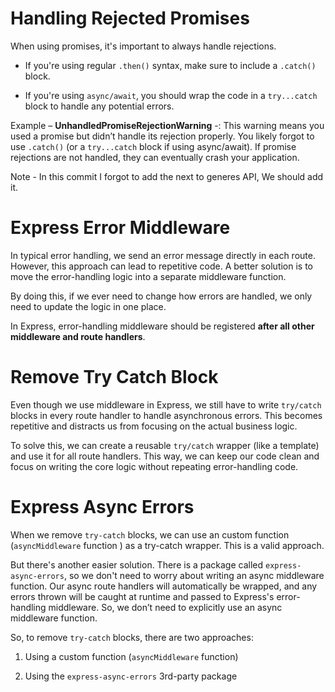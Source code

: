 # Handling Rejected Promises

When using promises, it's important to always handle rejections.

- If you're using regular `.then()` syntax, make sure to include a `.catch()` block.

- If you're using `async/await`, you should wrap the code in a `try...catch` block to handle any potential errors.

Example – **UnhandledPromiseRejectionWarning** -: This warning means you used a promise but didn’t handle its rejection properly. You likely forgot to use `.catch()` (or a `try...catch` block if using async/await). If promise rejections are not handled, they can eventually crash your application.

Note - In this commit I forgot to add the next to generes API, We should add it.

# Express Error Middleware

In typical error handling, we send an error message directly in each route. However, this approach can lead to repetitive code. A better solution is to move the error-handling logic into a separate middleware function.

By doing this, if we ever need to change how errors are handled, we only need to update the logic in one place.

In Express, error-handling middleware should be registered **after all other middleware and route handlers**.

# Remove Try Catch Block

Even though we use middleware in Express, we still have to write `try/catch` blocks in every route handler to handle asynchronous errors. This becomes repetitive and distracts us from focusing on the actual business logic.

To solve this, we can create a reusable `try/catch` wrapper (like a template) and use it for all route handlers. This way, we can keep our code clean and focus on writing the core logic without repeating error-handling code.

# Express Async Errors

When we remove `try-catch` blocks, we can use an custom function (`asyncMiddleware` function ) as a try-catch wrapper. This is a valid approach.

But there's another easier solution. There is a package called `express-async-errors`, so we don't need to worry about writing an async middleware function. Our async route handlers will automatically be wrapped, and any errors thrown will be caught at runtime and passed to Express's error-handling middleware. So, we don’t need to explicitly use an async middleware function.

So, to remove `try-catch` blocks, there are two approaches:

1. Using a custom function (`asyncMiddleware` function)

2. Using the `express-async-errors` 3rd-party package
